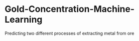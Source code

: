 # Gold-Concentration-Machine-Learning
Predicting two different processes of extracting metal from ore
